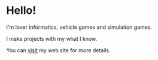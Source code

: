 # Hello!

I'm lover informatics, vehicle games and simulation games.

I make projects with my what I know.

You can [visit](https://mukonqi.github.io/english/index.html) my web site for more details.

